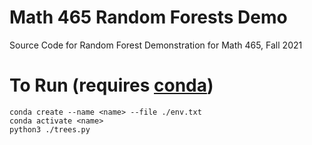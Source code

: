 # Math 465 Random Forests Demo

Source Code for Random Forest Demonstration for Math 465, Fall 2021

# To Run (requires [conda](https://docs.conda.io/projects/conda/en/latest/user-guide/install/download.html))

```
conda create --name <name> --file ./env.txt
conda activate <name>
python3 ./trees.py
```
